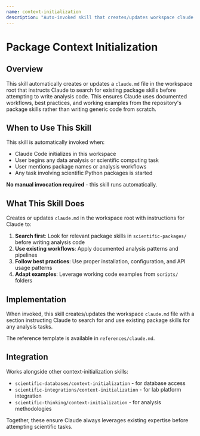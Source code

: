 ```yaml
---
name: context-initialization
description: "Auto-invoked skill that creates/updates workspace claude.md to instruct Claude to always search for existing package skills before attempting any data analysis or scientific computing task."
---
```


# Package Context Initialization

## Overview

This skill automatically creates or updates a `claude.md` file in the workspace root that instructs Claude to search for existing package skills before attempting to write analysis code. This ensures Claude uses documented workflows, best practices, and working examples from the repository's package skills rather than writing generic code from scratch.

## When to Use This Skill

This skill is automatically invoked when:
- Claude Code initializes in this workspace
- User begins any data analysis or scientific computing task
- User mentions package names or analysis workflows
- Any task involving scientific Python packages is started

**No manual invocation required** - this skill runs automatically.

## What This Skill Does

Creates or updates `claude.md` in the workspace root with instructions for Claude to:

1. **Search first**: Look for relevant package skills in `scientific-packages/` before writing analysis code
2. **Use existing workflows**: Apply documented analysis patterns and pipelines
3. **Follow best practices**: Use proper installation, configuration, and API usage patterns
4. **Adapt examples**: Leverage working code examples from `scripts/` folders

## Implementation

When invoked, this skill creates/updates the workspace `claude.md` file with a section instructing Claude to search for and use existing package skills for any analysis tasks.

The reference template is available in `references/claude.md`.

## Integration

Works alongside other context-initialization skills:
- `scientific-databases/context-initialization` - for database access
- `scientific-integrations/context-initialization` - for lab platform integration
- `scientific-thinking/context-initialization` - for analysis methodologies

Together, these ensure Claude always leverages existing expertise before attempting scientific tasks.
